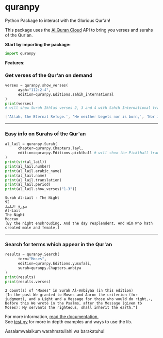 # quranpy
Python Package to interact with the Glorious Qur'an!

This package uses the [Al Quran Cloud](https://alquran.cloud/) API to bring you verses and surahs of the Qur'an.

**Start by importing the package:**
```py
import quranpy
```

**Features**:

<h3>Get verses of the Qur'an on demand</h3>

```py
verses = quranpy.show_verses(
      ayah="112:2-4",
      edition=quranpy.Editions.sahih_international
)
print(verses)
# will show Surah Ikhlas verses 2, 3 and 4 with Sahih International translation
```

```py
['Allah, the Eternal Refuge.', 'He neither begets nor is born,', 'Nor is there to Him any equivalent."']
```

<hr>



<h3>Easy info on Surahs of the Qur'an</h3>

```py
al_lail = quranpy.Surah(
      chapter=quranpy.Chapters.layl,
      edition=quranpy.Editions.pickthall # will show the Pickthall translations 
)
print(str(al_lail))
print(al_lail.number)
print(al_lail.arabic_name)
print(al_lail.name)
print(al_lail.translation)
print(al_lail.period)
print(al_lail.show_verses("1-3"))
```

```
Surah Al-Lail - The Night
92
سورة الليل
Al-Lail
The Night
Meccan
[By the night enshrouding, And the day resplendent, And Him Who hath created male and female,]
```

<hr>

<h3>Search for terms which appear in the Qur'an</h3>
      
```py
results = quranpy.Search(
      term="Moses",
      edition=quranpy.Editions.yusufali,
      surah=quranpy.Chapters.anbiya
)
print(results)
print(results.verses)
```

```
2 count(s) of "Moses" in Surah Al-Anbiyaa (in this edition)
[In the past We granted to Moses and Aaron the criterion (for judgment), and a Light and a Message for those who would do right,-, Before this We wrote in the Psalms, after the Message (given to Moses): My servants the righteous, shall inherit the earth."]
```

For more information, [read the documentation.](https://www.youtube.com/watch?v=oHg5SJYRHA0)<br>
See [test.py](https://github.com/niztg/quranpy/blob/master/test.py) for more in depth examples and ways to use the lib.

Assalamwalaikum warahmatullahi wa barakatuhu!
